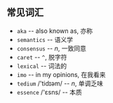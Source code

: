 ## 常见词汇

- `aka` -- also known as, 亦称
- `semantics` -- 语义学
- `consensus` -- *n*, 一致同意
- `caret` -- `^`, 脱字符
- `lexical` -- 词法的
- `imo` -- in my opinions, 在我看来
- `tedium` /'tidɪəm/ -- *n*, 单调乏味
- `essence` /'ɛsns/ -- 本质

